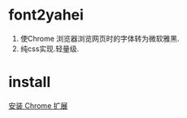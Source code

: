 # font2yahei
1. 使Chrome 浏览器浏览网页时的字体转为微软雅黑.
2. 纯css实现.轻量级.



# install
<a href="https://chrome.google.com/webstore/detail/%E9%A1%B5%E9%9D%A2%E5%AD%97%E4%BD%93%E6%98%BE%E7%A4%BA%E5%BE%AE%E8%BD%AF%E9%9B%85%E9%BB%91yahei/jbpajljejmehbojpgkelmjaclndoigop?utm_source=chrome-ntp-icon" target="_blank">安装 Chrome 扩展</a>
